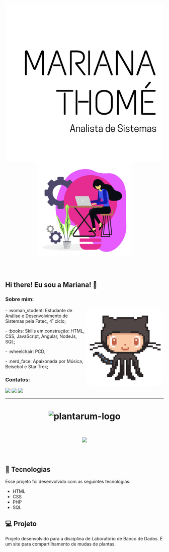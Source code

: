 <p align="center">
    <a href="#">
      <img align="center" width="500" src="mariana2.png" />
    </a>
    <a href="#">
      <img align="center" width="300" src="dev.gif" />
    </a>
  </p>
  </br>
  </br>


## Hi there! Eu sou a Mariana! :vulcan_salute: <br>

### Sobre mim:
  <div style="display: inline_block"  >
  <img align="right" width="250" height="250" style="border-radius:30px;" src="https://raw.githubusercontent.com/flaviofilipe/flaviofilipe/main/assets/github.gif" alt="Gif GitHub">
  <p> - :woman_student: Estudante de Análise e Desenvolvimento de Sistemas pela Fatec, 4˚ ciclo; </p>
  <p> - :books: Skills em construção: HTML, CSS, JavaScript, Angular, NodeJs, SQL; </p>
  <p> - :wheelchair: PCD; </p>
  <p> - :nerd_face: Apaixonada por Música, Beisebol e Star Trek; </p>
  </div>

### Contatos:
[<img src="https://img.shields.io/badge/twitter-%231DA1F2.svg?&style=for-the-badge&logo=twitter&logoColor=white" />](https://twitter.com/MarianaRThome)
[<img src="https://img.shields.io/badge/linkedin-%230077B5.svg?&style=for-the-badge&logo=linkedin&logoColor=white" />](https://br.linkedin.com/in/mariana-thom%C3%A9-289579208) 
[<img src="https://img.shields.io/badge/instagram-%23E4405F.svg?&style=for-the-badge&logo=instagram&logoColor=white">](https://www.instagram.com/marianarthome/) 



____________________________________________________________________________________________________________________________________

<h1 align="center">
  <img alt="plantarum-logo" title="plantarum-logo" src=".github/rocketq.png" width="220px" />
</h1>

<h1 align="center">
    <img src="logo-plantarum.jpg">
</h1>
<br>


## 🚀 Tecnologias

Esse projeto foi desenvolvido com as seguintes tecnologias:

- HTML
- CSS
- PHP
- SQL

## 💻 Projeto

Projeto desenvolvido para a disciplina de Laboratório de Banco de Dados. É um site para compartilhamento de mudas de plantas. 


